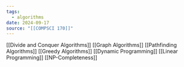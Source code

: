 ```yaml
---
tags:
  - algorithms
date: 2024-09-17
source: "[[COMPSCI 170]]"
---
```


[[Divide and Conquer Algorithms]]
[[Graph Algorithms]]
[[Pathfinding Algorithms]]
[[Greedy Algorithms]]
[[Dynamic Programming]]
[[Linear Programming]]
[[NP-Completeness]]